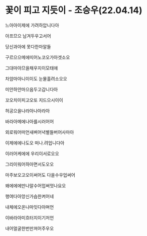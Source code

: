 # 꽃이 피고 지듯이 - 조승우(22.04.14)

느아아이제에 가려하압니다아

아프므으 남겨두우고서어

당신과아에 못다한마알들

구르으으메에띠어노코오가아겟소오

그대마아므을채우지이모태애

차암마아니이이도 눈물흘려소오오

미안하안마으음두고갑니다아

꼬오치이피고오또 지드으시이이

허공으을나라아나아라아

바라아메에나아를시러어어

외로워어떠언새벼어녁별들버어사마아

이제에에나도오 떠나.려업니다아



이러어케에에 우리이서로오오

그리이워어하아면서도오오

마주보오고오이써어도 다을수우업써어

왜에에에만나알수어업써엇나요오

행여다아앙신가슴한켜어네

내체에오온나마잇다아며언

이바라아미흐터지이기저언

내어얼굴한번만져어주우오
